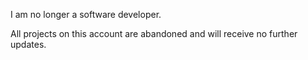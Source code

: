I am no longer a software developer.

All projects on this account are abandoned and will receive no further updates.

